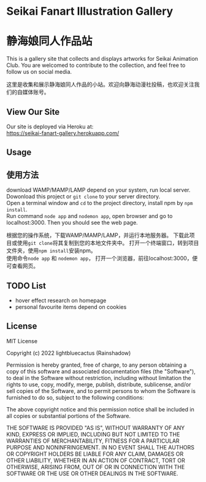 # Seikai Fanart Illustration Gallery
# 静海娘同人作品站
  
This is a gallery site that collects and displays artworks for Seikai Animation Club. You are welcomed to contribute to the collection, and feel free to follow us on social media.  
  
这里是收集和展示静海娘同人作品的小站。欢迎向静海动漫社投稿，也欢迎关注我们的自媒体账号。  
  
## View Our Site
Our site is deployed via Heroku at:  
https://seikai-fanart-gallery.herokuapp.com/  

## Usage
## 使用方法

download WAMP/MAMP/LAMP depend on your system, run local server.  
Dowonload this project or `git clone` to your server directory.  
Open a terminal window and `cd` to the project directory, install npm by `npm install`.  
Run command `node app` and `nodemon app`, open browser and go to localhost:3000. Then you should see the web page.  

根据您的操作系统，下载WAMP/MAMP/LAMP，并运行本地服务器。 
下载此项目或使用`git clone`将其复制到您的本地文件夹中。 
打开一个终端窗口，转到项目文件夹，使用`npm install`安装npm。  
使用命令`node app` 和 `nodemon app`， 打开一个浏览器，前往localhost:3000，便可查看网页。 

## TODO List
* hover effect research on homepage   
* personal favourite items depend on cookies  

## License
MIT License

Copyright (c) 2022 lightbluecactus (Rainshadow)

Permission is hereby granted, free of charge, to any person obtaining a copy
of this software and associated documentation files (the "Software"), to deal
in the Software without restriction, including without limitation the rights
to use, copy, modify, merge, publish, distribute, sublicense, and/or sell
copies of the Software, and to permit persons to whom the Software is
furnished to do so, subject to the following conditions:

The above copyright notice and this permission notice shall be included in all
copies or substantial portions of the Software.

THE SOFTWARE IS PROVIDED "AS IS", WITHOUT WARRANTY OF ANY KIND, EXPRESS OR
IMPLIED, INCLUDING BUT NOT LIMITED TO THE WARRANTIES OF MERCHANTABILITY,
FITNESS FOR A PARTICULAR PURPOSE AND NONINFRINGEMENT. IN NO EVENT SHALL THE
AUTHORS OR COPYRIGHT HOLDERS BE LIABLE FOR ANY CLAIM, DAMAGES OR OTHER
LIABILITY, WHETHER IN AN ACTION OF CONTRACT, TORT OR OTHERWISE, ARISING FROM,
OUT OF OR IN CONNECTION WITH THE SOFTWARE OR THE USE OR OTHER DEALINGS IN THE
SOFTWARE.
